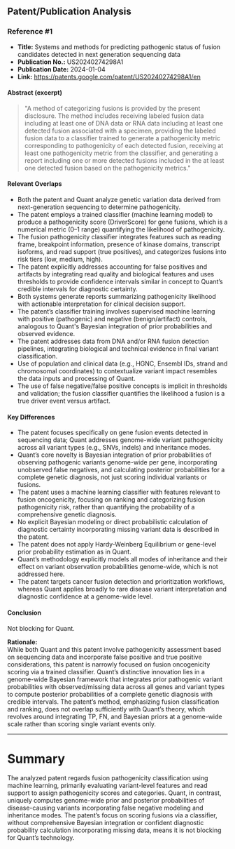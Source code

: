 ## Patent/Publication Analysis

### Reference #1

- **Title:** Systems and methods for predicting pathogenic status of fusion candidates detected in next generation sequencing data
- **Publication No.:** US20240274298A1
- **Publication Date:** 2024-01-04
- **Link:** https://patents.google.com/patent/US20240274298A1/en

#### Abstract (excerpt)

> "A method of categorizing fusions is provided by the present disclosure. The method includes receiving labeled fusion data including at least one of DNA data or RNA data including at least one detected fusion associated with a specimen, providing the labeled fusion data to a classifier trained to generate a pathogenicity metric corresponding to pathogenicity of each detected fusion, receiving at least one pathogenicity metric from the classifier, and generating a report including one or more detected fusions included in the at least one detected fusion based on the pathogenicity metrics."

#### Relevant Overlaps

- Both the patent and Quant analyze genetic variation data derived from next-generation sequencing to determine pathogenicity.
- The patent employs a trained classifier (machine learning model) to produce a pathogenicity score (DriverScore) for gene fusions, which is a numerical metric (0–1 range) quantifying the likelihood of pathogenicity.
- The fusion pathogenicity classifier integrates features such as reading frame, breakpoint information, presence of kinase domains, transcript isoforms, and read support (true positives), and categorizes fusions into risk tiers (low, medium, high).
- The patent explicitly addresses accounting for false positives and artifacts by integrating read quality and biological features and uses thresholds to provide confidence intervals similar in concept to Quant’s credible intervals for diagnostic certainty.
- Both systems generate reports summarizing pathogenicity likelihood with actionable interpretation for clinical decision support.
- The patent’s classifier training involves supervised machine learning with positive (pathogenic) and negative (benign/artifact) controls, analogous to Quant's Bayesian integration of prior probabilities and observed evidence.
- The patent addresses data from DNA and/or RNA fusion detection pipelines, integrating biological and technical evidence in final variant classification.
- Use of population and clinical data (e.g., HGNC, Ensembl IDs, strand and chromosomal coordinates) to contextualize variant impact resembles the data inputs and processing of Quant.
- The use of false negative/false positive concepts is implicit in thresholds and validation; the fusion classifier quantifies the likelihood a fusion is a true driver event versus artifact.

#### Key Differences

- The patent focuses specifically on gene fusion events detected in sequencing data; Quant addresses genome-wide variant pathogenicity across all variant types (e.g., SNVs, indels) and inheritance modes.
- Quant’s core novelty is Bayesian integration of prior probabilities of observing pathogenic variants genome-wide per gene, incorporating unobserved false negatives, and calculating posterior probabilities for a complete genetic diagnosis, not just scoring individual variants or fusions.
- The patent uses a machine learning classifier with features relevant to fusion oncogenicity, focusing on ranking and categorizing fusion pathogenicity risk, rather than quantifying the probability of a comprehensive genetic diagnosis.
- No explicit Bayesian modeling or direct probabilistic calculation of diagnostic certainty incorporating missing variant data is described in the patent.
- The patent does not apply Hardy-Weinberg Equilibrium or gene-level prior probability estimation as in Quant.
- Quant’s methodology explicitly models all modes of inheritance and their effect on variant observation probabilities genome-wide, which is not addressed here.
- The patent targets cancer fusion detection and prioritization workflows, whereas Quant applies broadly to rare disease variant interpretation and diagnostic confidence at a genome-wide level.

#### Conclusion

Not blocking for Quant.

**Rationale:**  
While both Quant and this patent involve pathogenicity assessment based on sequencing data and incorporate false positive and true positive considerations, this patent is narrowly focused on fusion oncogenicity scoring via a trained classifier. Quant’s distinctive innovation lies in a genome-wide Bayesian framework that integrates prior pathogenic variant probabilities with observed/missing data across all genes and variant types to compute posterior probabilities of a complete genetic diagnosis with credible intervals. The patent’s method, emphasizing fusion classification and ranking, does not overlap sufficiently with Quant’s theory, which revolves around integrating TP, FN, and Bayesian priors at a genome-wide scale rather than scoring single variant events only.

---

# Summary

The analyzed patent regards fusion pathogenicity classification using machine learning, primarily evaluating variant-level features and read support to assign pathogenicity scores and categories. Quant, in contrast, uniquely computes genome-wide prior and posterior probabilities of disease-causing variants incorporating false negative modeling and inheritance modes. The patent’s focus on scoring fusions via a classifier, without comprehensive Bayesian integration or confident diagnostic probability calculation incorporating missing data, means it is not blocking for Quant’s technology.
